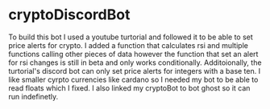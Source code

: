 # cryptoDiscordBot
To build this bot I used a youtube turtorial and followed it to be able to set price alerts for crypto. I added a function that calculates rsi and multiple functions calling other pieces of data however the function that set an alert for rsi changes is still in beta and only works conditionally. Additoionally, the turtorial's discord bot can only set price alerts for integers with a base ten. I like smaller cyrpto currencies like cardano so I needed my bot to be able to read floats which I fixed. I also linked my cryptoBot to bot ghost so it can run indefinetly.
